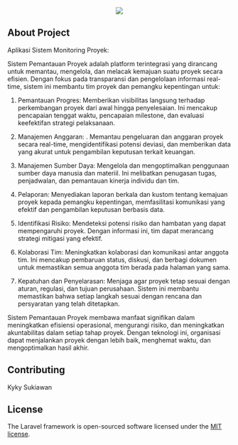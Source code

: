 <p align="center"><img src="https://laravel.com/assets/img/components/logo-laravel.svg"></p>


## About Project

Aplikasi Sistem Monitoring Proyek:

Sistem Pemantauan Proyek adalah platform terintegrasi yang dirancang untuk memantau, mengelola, dan melacak kemajuan suatu proyek secara efisien. Dengan fokus pada transparansi dan pengelolaan informasi real-time, sistem ini membantu tim proyek dan pemangku kepentingan untuk:

1. Pemantauan Progres:
   Memberikan visibilitas langsung terhadap perkembangan proyek dari awal hingga penyelesaian. Ini mencakup pencapaian tenggat waktu, pencapaian milestone, dan evaluasi keefektifan strategi pelaksanaan.

3. Manajemen Anggaran: .
   Memantau pengeluaran dan anggaran proyek secara real-time, mengidentifikasi potensi deviasi, dan memberikan data yang akurat untuk pengambilan keputusan terkait keuangan.

5. Manajemen Sumber Daya:
   Mengelola dan mengoptimalkan penggunaan sumber daya manusia dan materiil. Ini melibatkan penugasan tugas, penjadwalan, dan pemantauan kinerja individu dan tim.

7. Pelaporan:
   Menyediakan laporan berkala dan kustom tentang kemajuan proyek kepada pemangku kepentingan, memfasilitasi komunikasi yang efektif dan pengambilan keputusan berbasis data.

9. Identifikasi Risiko:
   Mendeteksi potensi risiko dan hambatan yang dapat mempengaruhi proyek. Dengan informasi ini, tim dapat merancang strategi mitigasi yang efektif.

10. Kolaborasi Tim:
    Meningkatkan kolaborasi dan komunikasi antar anggota tim. Ini mencakup pembaruan status, diskusi, dan berbagi dokumen untuk memastikan semua anggota tim berada pada halaman yang sama.

12. Kepatuhan dan Penyelarasan:
    Menjaga agar proyek tetap sesuai dengan aturan, regulasi, dan tujuan perusahaan. Sistem ini membantu memastikan bahwa setiap langkah sesuai dengan rencana dan persyaratan yang telah ditetapkan.

Sistem Pemantauan Proyek membawa manfaat signifikan dalam meningkatkan efisiensi operasional, mengurangi risiko, dan meningkatkan akuntabilitas dalam setiap tahap proyek. Dengan teknologi ini, organisasi dapat menjalankan proyek dengan lebih baik, menghemat waktu, dan mengoptimalkan hasil akhir.

## Contributing

Kyky Sukiawan

## License

The Laravel framework is open-sourced software licensed under the [MIT license](http://opensource.org/licenses/MIT).

